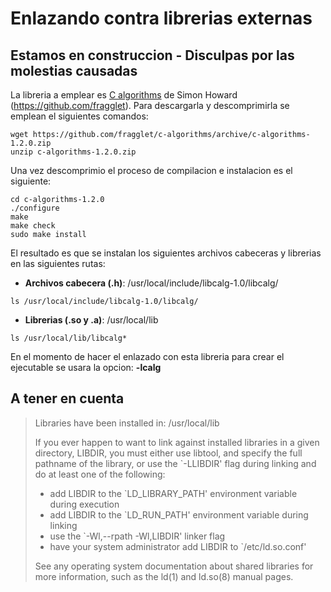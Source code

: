 # Enlazando contra librerias externas

## Estamos en construccion - Disculpas por las molestias causadas

La libreria a emplear es [C algorithms](https://fragglet.github.io/c-algorithms/) de Simon Howard (https://github.com/fragglet). Para descargarla y descomprimirla se emplean el siguientes comandos:

```
wget https://github.com/fragglet/c-algorithms/archive/c-algorithms-1.2.0.zip
unzip c-algorithms-1.2.0.zip
```

Una vez descomprimio el proceso de compilacion e instalacion es el siguiente:

```
cd c-algorithms-1.2.0
./configure 
make
make check
sudo make install
```

El resultado es que se instalan los siguientes archivos cabeceras y librerias en las siguientes rutas:
* **Archivos cabecera (.h)**: /usr/local/include/libcalg-1.0/libcalg/

```
ls /usr/local/include/libcalg-1.0/libcalg/
```

* **Librerias (.so y .a)**: /usr/local/lib

```
ls /usr/local/lib/libcalg*
```

En el momento de hacer el enlazado con esta libreria para crear el ejecutable se usara la opcion: **-lcalg**

## A tener en cuenta

> Libraries have been installed in:
>    /usr/local/lib
> 
> If you ever happen to want to link against installed libraries
> in a given directory, LIBDIR, you must either use libtool, and
> specify the full pathname of the library, or use the `-LLIBDIR'
> flag during linking and do at least one of the following:
>    - add LIBDIR to the `LD_LIBRARY_PATH' environment variable
>      during execution
>    - add LIBDIR to the `LD_RUN_PATH' environment variable
>      during linking
>    - use the `-Wl,--rpath -Wl,LIBDIR' linker flag
>    - have your system administrator add LIBDIR to `/etc/ld.so.conf'
> 
> See any operating system documentation about shared libraries for
> more information, such as the ld(1) and ld.so(8) manual pages.


